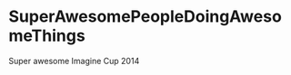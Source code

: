 SuperAwesomePeopleDoingAwesomeThings
====================================

Super awesome Imagine Cup 2014
